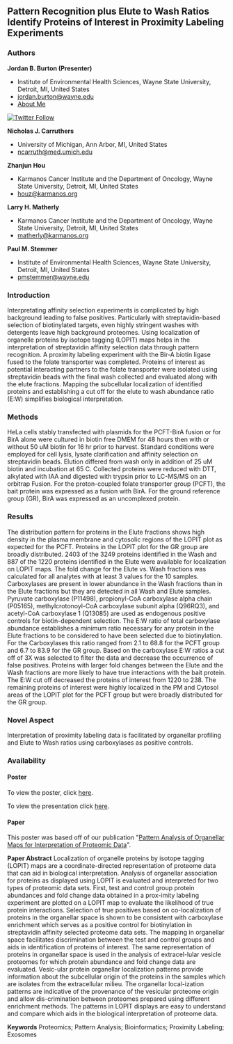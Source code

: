 ## Pattern Recognition plus Elute to Wash Ratios Identify Proteins of Interest in Proximity Labeling Experiments

### Authors

**Jordan B. Burton (Presenter)**

-  Institute of Environmental Health Sciences, Wayne State University, Detroit, MI, United States
- <jordan.burton@wayne.edu>
- [About Me](index.md)

[![Twitter Follow](https://img.shields.io/twitter/follow/JoBBurt?color=1DA1F2&logo=Twitter&style=for-the-badge)](https://twitter.com/intent/follow?original_referer=https%3A%2F%2Fgithub.com%2FJoBBurt&screen_name=JoBBurt)

**Nicholas J. Carruthers**

- University of Michigan, Ann Arbor, MI, United States
- <ncarruth@med.umich.edu>

**Zhanjun Hou**

- Karmanos Cancer Institute and the Department of Oncology, Wayne State University, Detroit, MI, United States
- <houz@karmanos.org>

**Larry H. Matherly**

- Karmanos Cancer Institute and the Department of Oncology, Wayne State University, Detroit, MI, United States
- <matherly@karmanos.org>

**Paul M. Stemmer**

- Institute of Environmental Health Sciences, Wayne State University, Detroit, MI, United States
- <pmstemmer@wayne.edu>

### Introduction
Interpretating affinity selection experiments is complicated by high background leading to false positives. Particularly with streptavidin-based selection of biotinylated targets, even highly stringent washes with detergents leave high background proteomes. Using localization of organelle proteins by isotope tagging (LOPIT) maps helps in the interpretation of streptavidin affinity selection data through pattern recognition. A proximity labeling experiment with the Bir-A biotin ligase fused to the folate transporter was completed. Proteins of interest as potential interacting partners to the folate transporter were isolated using streptavidin beads with the final wash collected and evaluated along with the elute fractions. Mapping the subcellular localization of identified proteins and establishing a cut off for the elute to wash abundance ratio (E:W) simplifies biological interpretation.

### Methods
HeLa cells stably transfected with plasmids for the PCFT-BirA fusion or for BirA alone were cultured in biotin free DMEM for 48 hours then with or without 50 uM biotin for 16 hr prior to harvest. Standard conditions were employed for cell lysis, lysate clarification and affinity selection on streptavidin beads. Elution differed from wash only in addition of 25 uM biotin and incubation at 65 C. Collected proteins were reduced with DTT, alkylated with IAA and digested with trypsin prior to LC-MS/MS on an orbitrap Fusion. For the proton-coupled folate transporter group (PCFT), the bait protein was expressed as a fusion with BirA. For the ground reference group (GR), BirA was expressed as an uncomplexed protein.

### Results
The distribution pattern for proteins in the Elute fractions shows high density in the plasma membrane and cytosolic regions of the LOPIT plot as expected for the PCFT. Proteins in the LOPIT plot for the GR group are broadly distributed. 2403 of the 3249 proteins identified in the Wash and 887 of the 1220 proteins identified in the Elute were available for localization on LOPIT maps. The fold change for the Elute vs. Wash fractions was calculated for all analytes with at least 3 values for the 10 samples. Carboxylases are present in lower abundance in the Wash fractions than in the Elute fractions but they are detected in all Wash and Elute samples. Pyruvate carboxylase (P11498), propionyl-CoA carboxylase alpha chain (P05165), methylcrotonoyl-CoA carboxylase subunit alpha (Q96RQ3), and acetyl-CoA carboxylase 1 (Q13085) are used as endogenous positive controls for biotin-dependent selection. The E:W ratio of total carboxylase abundance establishes a minimum ratio necessary for any protein in the Elute fractions to be considered to have been selected due to biotinylation.  For the Carboxylases this ratio ranged from 2.1 to 68.8 for the PCFT group and 6.7 to 83.9 for the GR group. Based on the carboxylase E:W ratios a cut off of 3X was selected to filter the data and decrease the occurrence of false positives. Proteins with larger fold changes between the Elute and the Wash fractions are more likely to have true interactions with the bait protein. The E:W cut off decreased the proteins of interest from 1220 to 238. The remaining proteins of interest were highly localized in the PM and Cytosol areas of the LOPIT plot for the PCFT group but were broadly distributed for the GR group.

### Novel Aspect
Interpretation of proximity labeling data is facilitated by organellar profiling and Elute to Wash ratios using carboxylases as positive controls.

### Availability

#### Poster

To view the poster, click [here](ASMS2021/ASMS_2021_Protstatmd_Burton_Carruthers_Stemmer.pdf).

To view the presentation click [here](https://youtu.be/boZrng-BcYw).

#### Paper

This poster was based off of our publication "[Pattern Analysis of Organellar Maps for Interpretation of Proteomic Data]()".

**Paper Abstract**
Localization of organelle proteins by isotope tagging (LOPIT) maps are a coordinate-directed representation of proteome data that can aid in biological interpretation. Analysis of organellar association for proteins as displayed using LOPIT is evaluated and interpreted for two types of proteomic data sets. 
First, test and control group protein abundances and fold change data obtained in a prox-imity labeling experiment are plotted on a LOPIT map to evaluate the likelihood of true protein interactions. Selection of true positives based on co-localization of proteins in the organellar space is shown to be consistent with carboxylase enrichment which serves as a positive control for biotinylation in streptavidin affinity selected proteome data sets. The mapping in organellar space facilitates discrimination between the test and control groups and aids in identification of proteins of interest. 
The same representation of proteins in organellar space is used in the analysis of extracel-lular vesicle proteomes for which protein abundance and fold change data are evaluated. Vesic-ular protein organellar localization patterns provide information about the subcellular origin of the proteins in the samples which are isolates from the extracellular milieu. The organellar local-ization patterns are indicative of the provenance of the vesicular proteome origin and allow dis-crimination between proteomes prepared using different enrichment methods. The patterns in LOPIT displays are easy to understand and compare which aids in the biological interpretation of proteome data.

**Keywords**
Proteomics; Pattern Analysis; Bioinformatics; Proximity Labeling; Exosomes
